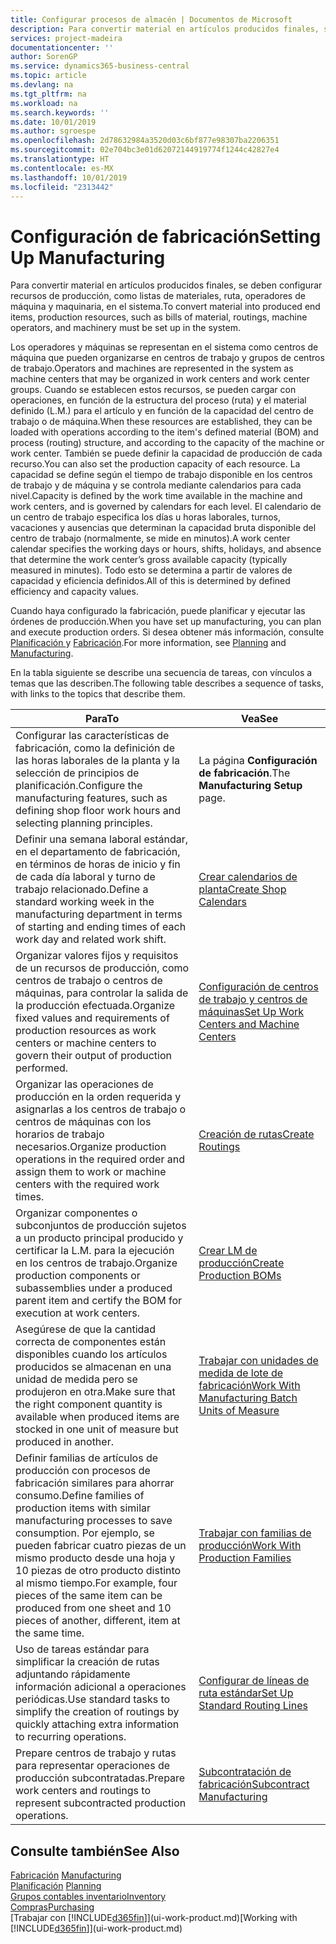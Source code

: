 ```yaml
---
title: Configurar procesos de almacén | Documentos de Microsoft
description: Para convertir material en artículos producidos finales, se deben configurar recursos de producción, como listas de materiales, ruta, operadores de máquina y maquinaria, en el sistema.
services: project-madeira
documentationcenter: ''
author: SorenGP
ms.service: dynamics365-business-central
ms.topic: article
ms.devlang: na
ms.tgt_pltfrm: na
ms.workload: na
ms.search.keywords: ''
ms.date: 10/01/2019
ms.author: sgroespe
ms.openlocfilehash: 2d78632984a3520d03c6bf877e98307ba2206351
ms.sourcegitcommit: 02e704bc3e01d62072144919774f1244c42827e4
ms.translationtype: HT
ms.contentlocale: es-MX
ms.lasthandoff: 10/01/2019
ms.locfileid: "2313442"
---
```

# <a name="setting-up-manufacturing"></a><span data-ttu-id="2dae3-103">Configuración de fabricación</span><span class="sxs-lookup"><span data-stu-id="2dae3-103">Setting Up Manufacturing</span></span>
<span data-ttu-id="2dae3-104">Para convertir material en artículos producidos finales, se deben configurar recursos de producción, como listas de materiales, ruta, operadores de máquina y maquinaria, en el sistema.</span><span class="sxs-lookup"><span data-stu-id="2dae3-104">To convert material into produced end items, production resources, such as bills of material, routings, machine operators, and machinery must be set up in the system.</span></span>

<span data-ttu-id="2dae3-105">Los operadores y máquinas se representan en el sistema como centros de máquina que pueden organizarse en centros de trabajo y grupos de centros de trabajo.</span><span class="sxs-lookup"><span data-stu-id="2dae3-105">Operators and machines are represented in the system as machine centers that may be organized in work centers and work center groups.</span></span> <span data-ttu-id="2dae3-106">Cuando se establecen estos recursos, se pueden cargar con operaciones, en función de la estructura del proceso (ruta) y el material definido (L.M.) para el artículo y en función de la capacidad del centro de trabajo o de máquina.</span><span class="sxs-lookup"><span data-stu-id="2dae3-106">When these resources are established, they can be loaded with operations according to the item's defined material (BOM) and process (routing) structure, and according to the capacity of the machine or work center.</span></span> <span data-ttu-id="2dae3-107">También se puede definir la capacidad de producción de cada recurso.</span><span class="sxs-lookup"><span data-stu-id="2dae3-107">You can also set the production capacity of each resource.</span></span> <span data-ttu-id="2dae3-108">La capacidad se define según el tiempo de trabajo disponible en los centros de trabajo y de máquina y se controla mediante calendarios para cada nivel.</span><span class="sxs-lookup"><span data-stu-id="2dae3-108">Capacity is defined by the work time available in the machine and work centers, and is governed by calendars for each level.</span></span> <span data-ttu-id="2dae3-109">El calendario de un centro de trabajo especifica los días u horas laborales, turnos, vacaciones y ausencias que determinan la capacidad bruta disponible del centro de trabajo (normalmente, se mide en minutos).</span><span class="sxs-lookup"><span data-stu-id="2dae3-109">A work center calendar specifies the working days or hours, shifts, holidays, and absence that determine the work center’s gross available capacity (typically measured in minutes).</span></span> <span data-ttu-id="2dae3-110">Todo esto se determina a partir de valores de capacidad y eficiencia definidos.</span><span class="sxs-lookup"><span data-stu-id="2dae3-110">All of this is determined by defined efficiency and capacity values.</span></span>  

<span data-ttu-id="2dae3-111">Cuando haya configurado la fabricación, puede planificar y ejecutar las órdenes de producción.</span><span class="sxs-lookup"><span data-stu-id="2dae3-111">When you have set up manufacturing, you can plan and execute production orders.</span></span> <span data-ttu-id="2dae3-112">Si desea obtener más información, consulte [Planificación ](production-planning.md) y [Fabricación](production-manage-manufacturing.md).</span><span class="sxs-lookup"><span data-stu-id="2dae3-112">For more information, see [Planning](production-planning.md) and [Manufacturing](production-manage-manufacturing.md).</span></span>  

 <span data-ttu-id="2dae3-113">En la tabla siguiente se describe una secuencia de tareas, con vínculos a temas que las describen.</span><span class="sxs-lookup"><span data-stu-id="2dae3-113">The following table describes a sequence of tasks, with links to the topics that describe them.</span></span>   

|<span data-ttu-id="2dae3-114">**Para**</span><span class="sxs-lookup"><span data-stu-id="2dae3-114">**To**</span></span>|<span data-ttu-id="2dae3-115">**Vea**</span><span class="sxs-lookup"><span data-stu-id="2dae3-115">**See**</span></span>|  
|------------|-------------|  
|<span data-ttu-id="2dae3-116">Configurar las características de fabricación, como la definición de las horas laborales de la planta y la selección de principios de planificación.</span><span class="sxs-lookup"><span data-stu-id="2dae3-116">Configure the manufacturing features, such as defining shop floor work hours and selecting planning principles.</span></span>|<span data-ttu-id="2dae3-117">La página **Configuración de fabricación**.</span><span class="sxs-lookup"><span data-stu-id="2dae3-117">The **Manufacturing Setup** page.</span></span>|  
|<span data-ttu-id="2dae3-118">Definir una semana laboral estándar, en el departamento de fabricación, en términos de horas de inicio y fin de cada día laboral y turno de trabajo relacionado.</span><span class="sxs-lookup"><span data-stu-id="2dae3-118">Define a standard working week in the manufacturing department in terms of starting and ending times of each work day and related work shift.</span></span>|[<span data-ttu-id="2dae3-119">Crear calendarios de planta</span><span class="sxs-lookup"><span data-stu-id="2dae3-119">Create Shop Calendars</span></span>](production-how-to-create-work-center-calendars.md)|  
|<span data-ttu-id="2dae3-120">Organizar valores fijos y requisitos de un recursos de producción, como centros de trabajo o centros de máquinas, para controlar la salida de la producción efectuada.</span><span class="sxs-lookup"><span data-stu-id="2dae3-120">Organize fixed values and requirements of production resources as work centers or machine centers to govern their output of production performed.</span></span>|[<span data-ttu-id="2dae3-121">Configuración de centros de trabajo y centros de máquinas</span><span class="sxs-lookup"><span data-stu-id="2dae3-121">Set Up Work Centers and Machine Centers</span></span>](production-how-to-set-up-work-and-machine-centers.md)|
|<span data-ttu-id="2dae3-122">Organizar las operaciones de producción en la orden requerida y asignarlas a los centros de trabajo o centros de máquinas con los horarios de trabajo necesarios.</span><span class="sxs-lookup"><span data-stu-id="2dae3-122">Organize production operations in the required order and assign them to work or machine centers with the required work times.</span></span>|[<span data-ttu-id="2dae3-123">Creación de rutas</span><span class="sxs-lookup"><span data-stu-id="2dae3-123">Create Routings</span></span>](production-how-to-create-routings.md)|
|<span data-ttu-id="2dae3-124">Organizar componentes o subconjuntos de producción sujetos a un producto principal producido y certificar la L.M. para la ejecución en los centros de trabajo.</span><span class="sxs-lookup"><span data-stu-id="2dae3-124">Organize production components or subassemblies under a produced parent item and certify the BOM for execution at work centers.</span></span>|[<span data-ttu-id="2dae3-125">Crear LM de producción</span><span class="sxs-lookup"><span data-stu-id="2dae3-125">Create Production BOMs</span></span>](production-how-to-create-production-boms.md)|
|<span data-ttu-id="2dae3-126">Asegúrese de que la cantidad correcta de componentes están disponibles cuando los artículos producidos se almacenan en una unidad de medida pero se produjeron en otra.</span><span class="sxs-lookup"><span data-stu-id="2dae3-126">Make sure that the right component quantity is available when produced items are stocked in one unit of measure but produced in another.</span></span>|[<span data-ttu-id="2dae3-127">Trabajar con unidades de medida de lote de fabricación</span><span class="sxs-lookup"><span data-stu-id="2dae3-127">Work With Manufacturing Batch Units of Measure</span></span>](production-how-to-use-the-manufacturing-batch-unit-of-measure.md)|  
|<span data-ttu-id="2dae3-128">Definir familias de artículos de producción con procesos de fabricación similares para ahorrar consumo.</span><span class="sxs-lookup"><span data-stu-id="2dae3-128">Define families of production items with similar manufacturing processes to save consumption.</span></span> <span data-ttu-id="2dae3-129">Por ejemplo, se pueden fabricar cuatro piezas de un mismo producto desde una hoja y 10 piezas de otro producto distinto al mismo tiempo.</span><span class="sxs-lookup"><span data-stu-id="2dae3-129">For example, four pieces of the same item can be produced from one sheet and 10 pieces of another, different, item at the same time.</span></span>|[<span data-ttu-id="2dae3-130">Trabajar con familias de producción</span><span class="sxs-lookup"><span data-stu-id="2dae3-130">Work With Production Families</span></span>](production-how-work-family.md)|
|<span data-ttu-id="2dae3-131">Uso de tareas estándar para simplificar la creación de rutas adjuntando rápidamente información adicional a operaciones periódicas.</span><span class="sxs-lookup"><span data-stu-id="2dae3-131">Use standard tasks to simplify the creation of routings by quickly attaching extra information to recurring operations.</span></span>|[<span data-ttu-id="2dae3-132">Configurar de líneas de ruta estándar</span><span class="sxs-lookup"><span data-stu-id="2dae3-132">Set Up Standard Routing Lines</span></span>](production-how-set-up-standard-routing-lines.md)|  
|<span data-ttu-id="2dae3-133">Prepare centros de trabajo y rutas para representar operaciones de producción subcontratadas.</span><span class="sxs-lookup"><span data-stu-id="2dae3-133">Prepare work centers and routings to represent subcontracted production operations.</span></span>|[<span data-ttu-id="2dae3-134">Subcontratación de fabricación</span><span class="sxs-lookup"><span data-stu-id="2dae3-134">Subcontract Manufacturing</span></span>](production-how-to-subcontract-manufacturing.md)|  

## <a name="see-also"></a><span data-ttu-id="2dae3-135">Consulte también</span><span class="sxs-lookup"><span data-stu-id="2dae3-135">See Also</span></span>
<span data-ttu-id="2dae3-136">[Fabricación](production-manage-manufacturing.md)  </span><span class="sxs-lookup"><span data-stu-id="2dae3-136">[Manufacturing](production-manage-manufacturing.md)  </span></span>  
<span data-ttu-id="2dae3-137">[Planificación](production-planning.md) </span><span class="sxs-lookup"><span data-stu-id="2dae3-137">[Planning](production-planning.md) </span></span>  
[<span data-ttu-id="2dae3-138">Grupos contables inventario</span><span class="sxs-lookup"><span data-stu-id="2dae3-138">Inventory</span></span>](inventory-manage-inventory.md)  
[<span data-ttu-id="2dae3-139">Compras</span><span class="sxs-lookup"><span data-stu-id="2dae3-139">Purchasing</span></span>](purchasing-manage-purchasing.md)  
<span data-ttu-id="2dae3-140">[Trabajar con [!INCLUDE[d365fin](includes/d365fin_md.md)]](ui-work-product.md)</span><span class="sxs-lookup"><span data-stu-id="2dae3-140">[Working with [!INCLUDE[d365fin](includes/d365fin_md.md)]](ui-work-product.md)</span></span>
